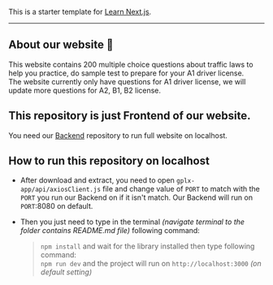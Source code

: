 This is a starter template for [Learn Next.js](https://nextjs.org/learn).  

---

## About our website 👋
This website contains 200 multiple choice questions about traffic laws to help you practice, do sample test to prepare for your A1 driver license.  
The website currently only have questions for A1 driver license, we will update more questions for A2, B1, B2 license.  

## This repository is just Frontend of our website.
You need our [Backend](https://github.com/IT0505/gplx-app-be) repository to run full website on localhost.

## How to run this repository on localhost
- After download and extract, you need to open `gplx-app/api/axiosClient.js` file and change value of `PORT` to match with the `PORT` you run our Backend on if it isn't match. Our Backend will run on `PORT`:8080 on default.

- Then you just need to type in the terminal _(navigate terminal to the folder contains README.md file)_ following command:  
  > `npm install` and wait for the library installed then type following command:  
  > `npm run dev` and the project will run on `http://localhost:3000` _(on default setting)_  
